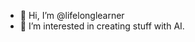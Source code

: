 - 👋 Hi, I’m @lifelonglearner
- 👀 I’m interested in creating stuff with AI.

<!---
lxltom/lxltom is a ✨ special ✨ repository because its `README.md` (this file) appears on your GitHub profile.
You can click the Preview link to take a look at your changes.
--->
